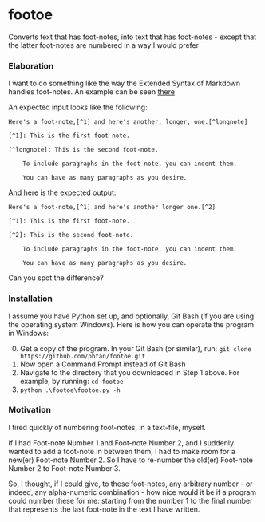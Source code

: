 # footoe

Converts text that has foot-notes, into text that has foot-notes - except 
that the latter foot-notes are numbered in a way I would prefer

### Elaboration

I want to do something like the way the Extended Syntax of Markdown 
handles foot-notes. An example can be seen 
[there](https://www.markdownguide.org/extended-syntax/#footnotes)

An expected input looks like the following:

```
Here's a foot-note,[^1] and here's another, longer, one.[^longnote]

[^1]: This is the first foot-note.

[^longnote]: This is the second foot-note.

    To include paragraphs in the foot-note, you can indent them.
	
	You can have as many paragraphs as you desire.

```

And here is the expected output:

```
Here's a foot-note,[^1] and here's another longer one.[^2]

[^1]: This is the first foot-note.

[^2]: This is the second foot-note.

    To include paragraphs in the foot-note, you can indent them.
	
	You can have as many paragraphs as you desire.
```

Can you spot the difference?

### Installation

I assume you have Python set up, and optionally, Git Bash (if you are using the operating system Windows). 
Here is how you can operate the program in Windows:

0. Get a copy of the program. In your Git Bash (or similar), run: `git clone https://github.com/phtan/footoe.git`
0. Now open a Command Prompt instead of Git Bash
0. Navigate to the directory that you downloaded in Step 1 above. 
For example, by running: `cd footoe`
0. `python .\footoe\footoe.py -h`

### Motivation

I tired quickly of numbering foot-notes, in a text-file, myself.

If I had Foot-note Number 1 and Foot-note Number 2, and I suddenly
wanted to add a foot-note in between them, I had to make room for a new(er)
Foot-note Number 2. So I have to re-number the old(er) Foot-note
Number 2 to Foot-note Number 3. 

So, I thought, if I could give, to these foot-notes, any arbitrary 
number - or indeed, any alpha-numeric combination - how nice would it be if a program could
number these for me: starting from the number 1 to the final number that
represents the last foot-note in the text I have written.
